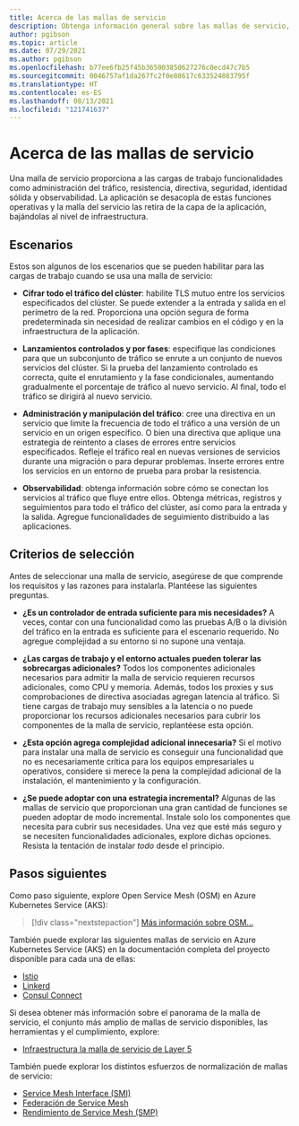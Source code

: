 ```yaml
---
title: Acerca de las mallas de servicio
description: Obtenga información general sobre las mallas de servicio, los escenarios admitidos, los criterios de selección y los pasos siguientes que se deben explorar.
author: pgibson
ms.topic: article
ms.date: 07/29/2021
ms.author: pgibson
ms.openlocfilehash: b77ee6fb25f45b365003850627276c0ecd47c7b5
ms.sourcegitcommit: 0046757af1da267fc2f0e88617c633524883795f
ms.translationtype: HT
ms.contentlocale: es-ES
ms.lasthandoff: 08/13/2021
ms.locfileid: "121741637"
---
```

# <a name="about-service-meshes"></a>Acerca de las mallas de servicio

Una malla de servicio proporciona a las cargas de trabajo funcionalidades como administración del tráfico, resistencia, directiva, seguridad, identidad sólida y observabilidad. La aplicación se desacopla de estas funciones operativas y la malla del servicio las retira de la capa de la aplicación, bajándolas al nivel de infraestructura.

## <a name="scenarios"></a>Escenarios

Estos son algunos de los escenarios que se pueden habilitar para las cargas de trabajo cuando se usa una malla de servicio:

- **Cifrar todo el tráfico del clúster**: habilite TLS mutuo entre los servicios especificados del clúster. Se puede extender a la entrada y salida en el perímetro de la red. Proporciona una opción segura de forma predeterminada sin necesidad de realizar cambios en el código y en la infraestructura de la aplicación.

- **Lanzamientos controlados y por fases**: especifique las condiciones para que un subconjunto de tráfico se enrute a un conjunto de nuevos servicios del clúster. Si la prueba del lanzamiento controlado es correcta, quite el enrutamiento y la fase condicionales, aumentando gradualmente el porcentaje de tráfico al nuevo servicio. Al final, todo el tráfico se dirigirá al nuevo servicio.

- **Administración y manipulación del tráfico**: cree una directiva en un servicio que limite la frecuencia de todo el tráfico a una versión de un servicio en un origen específico. O bien una directiva que aplique una estrategia de reintento a clases de errores entre servicios especificados. Refleje el tráfico real en nuevas versiones de servicios durante una migración o para depurar problemas. Inserte errores entre los servicios en un entorno de prueba para probar la resistencia.

- **Observabilidad**: obtenga información sobre cómo se conectan los servicios al tráfico que fluye entre ellos. Obtenga métricas, registros y seguimientos para todo el tráfico del clúster, así como para la entrada y la salida. Agregue funcionalidades de seguimiento distribuido a las aplicaciones.

## <a name="selection-criteria"></a>Criterios de selección

Antes de seleccionar una malla de servicio, asegúrese de que comprende los requisitos y las razones para instalarla. Plantéese las siguientes preguntas.

- **¿Es un controlador de entrada suficiente para mis necesidades?** A veces, contar con una funcionalidad como las pruebas A/B o la división del tráfico en la entrada es suficiente para el escenario requerido. No agregue complejidad a su entorno si no supone una ventaja.

- **¿Las cargas de trabajo y el entorno actuales pueden tolerar las sobrecargas adicionales?** Todos los componentes adicionales necesarios para admitir la malla de servicio requieren recursos adicionales, como CPU y memoria. Además, todos los proxies y sus comprobaciones de directiva asociadas agregan latencia al tráfico. Si tiene cargas de trabajo muy sensibles a la latencia o no puede proporcionar los recursos adicionales necesarios para cubrir los componentes de la malla de servicio, replantéese esta opción.

- **¿Esta opción agrega complejidad adicional innecesaria?** Si el motivo para instalar una malla de servicio es conseguir una funcionalidad que no es necesariamente crítica para los equipos empresariales u operativos, considere si merece la pena la complejidad adicional de la instalación, el mantenimiento y la configuración.

- **¿Se puede adoptar con una estrategia incremental?** Algunas de las mallas de servicio que proporcionan una gran cantidad de funciones se pueden adoptar de modo incremental. Instale solo los componentes que necesita para cubrir sus necesidades. Una vez que esté más seguro y se necesiten funcionalidades adicionales, explore dichas opciones. Resista la tentación de instalar *todo* desde el principio.

## <a name="next-steps"></a>Pasos siguientes

Como paso siguiente, explore Open Service Mesh (OSM) en Azure Kubernetes Service (AKS):

> [!div class="nextstepaction"]
> [Más información sobre OSM...][osm-about]

También puede explorar las siguientes mallas de servicio en Azure Kubernetes Service (AKS) en la documentación completa del proyecto disponible para cada una de ellas:

- [Istio][istio]
- [Linkerd][linkerd]
- [Consul Connect][consul]

Si desea obtener más información sobre el panorama de la malla de servicio, el conjunto más amplio de mallas de servicio disponibles, las herramientas y el cumplimiento, explore:

- [Infraestructura la malla de servicio de Layer 5][service-mesh-landscape]

También puede explorar los distintos esfuerzos de normalización de mallas de servicio:

- [Service Mesh Interface (SMI)][smi]
- [Federación de Service Mesh][smf]
- [Rendimiento de Service Mesh (SMP)][smp]


<!-- LINKS - external -->
[istio]: https://istio.io/latest/docs/setup/install/
[linkerd]: https://linkerd.io/getting-started/
[consul]: https://learn.hashicorp.com/tutorials/consul/service-mesh-deploy
[service-mesh-landscape]: https://layer5.io/service-mesh-landscape
[smi]: https://smi-spec.io/
[smf]: https://github.com/vmware/hamlet
[smp]: https://github.com/service-mesh-performance/service-mesh-performance

<!-- LINKS - internal -->
[osm-about]: ./servicemesh-osm-about.md
